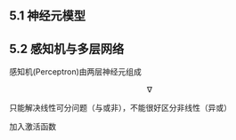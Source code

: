 ## 5.1 神经元模型

## 5.2 感知机与多层网络
感知机(Perceptron)由两层神经元组成

$$
\nabla
$$

只能解决线性可分问题（与或非），不能很好区分非线性（异或）

加入激活函数


